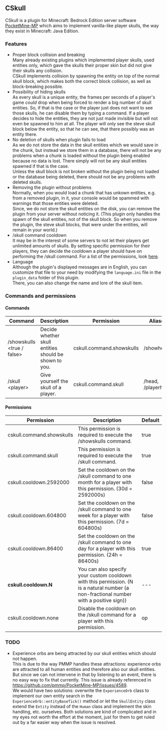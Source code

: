 ## CSkull
CSkull is a plugin for Minecraft: Bedrock Edition server software [PocketMine-MP](https://github.com/pmmp/PocketMine-MP) which aims to implement vanilla-like player skulls, the way they exist in Minecraft: Java Edition.

### Features
- Proper block collision and breaking <br>
  Many already existing plugins which implemented player skulls, used entities only, which gave the skulls their proper skin but did not give their skulls any collision. <br>
  CSkull implements collision by spawning the entity on top of the normal skull block, which makes both the correct block collision, as well as block-breaking possible.
- Possibility of hiding skulls <br>
  As every skull is a unique entity, the frames per seconds of a player's game _could_ drop when being forced to render a big number of skull entities. So, if that is the case or the player just does not want to see those skulls, he can disable them by typing a command. If a player decides to hide the entities, they are not just made invisible but will not even be spawned to him at all. The player will only see the steve skull block below the entity, so that he can see, that there possibly was an entity there.
- No deletion of skulls when plugin fails to load <br>
  As we do not store the data in the skull entities which we would save in the chunk, but instead we store them in a database, there will not be any problems when a chunk is loaded without the plugin being enabled because no data is lost. There simply will not be any skull entities spawned if that is the case. <br>
  Unless the skull block is not broken without the plugin being not loaded or the database being deleted, there should not be any problems with deleted skulls.
- Removing the plugin without problems <br>
  Normally, when you would load a chunk that has unkown entities, e.g. from a removed plugin, in it, your console would be spammed with warnings that those entities were deleted. <br>
  Since, we do not store the skull entities on the disk, you can remove the plugin from your server without noticing it. (This plugin only handles the spawn of the skull entities, not of the skull block. So when you remove the plugin, the steve skull blocks, that were under the entities, will remain in your world.)
- /skull command cooldown <br>
  It may be in the interest of some servers to not let their players get unlimited amounts of skulls. By setting specific permission for their players, they can decide the cooldown a player should have on performing the /skull command. For a list of the permissions, look [here](#permissions).
- Language <br>
  Although the plugin's displayed messages are in English, you can customize that file to your need by modifying the `language.ini` file in the `plugin_data` folder of this plugin. <br>
  There, you can also change the name and lore of the skull item.

### Commands and permissions
#### Commands
Command | Description | Permission | Aliases
---|---|---|---
/showskulls <true / false> | Decide whether skull entities should be shown to you. | cskull.command.showskulls | /showheads
/skull \<player> | Give yourself the skull of a player. | cskull.command.skull | /head, /playerhead
#### Permissions
Permission | Description | Default
---|---|---
cskull.command.showskulls | This permission is required to execute the /showskulls command. | true
cskull.command.skull | This permission is required to execute the /skull command. | true
cskull.cooldown.2592000 | Set the cooldown on the /skull command to one month for a player with this permission. (30d = 2592000s) | false
cskull.cooldown.604800 | Set the cooldown on the /skull command to one week for a player with this permission. (7d = 604800s) | false
cskull.cooldown.86400 | Set the cooldown on the /skull command to one day for a player with this permission. (24h = 86400s) | true
**cskull.cooldown.N** | You can also specify your custom cooldown with this permission. (N is a natural number (a non-fractional number with a positive sign)) | ---
cskull.cooldown.none | Disable the cooldown on the /skull command for a player with this permission. | op

### TODO
- Experience orbs are being attracted by our skull entities which should not happen. <br>
  This is due to the way PMMP handles these attractions: experience orbs are attracted to all human entities and therefore also our skull entities. But since we can not intervene in that by listening to an event, there is no easy way to fix that currently. This issue is already referenced in https://github.com/pmmp/PocketMine-MP/issues/4589. <br>
  We would have two solutions: overwrite the `ExperienceOrb` class to implement our own entity search in the `ExperienceOrb::entityBaseTick()` method or let the `SkullEntity` class extend the `Entity` instead of the `Human` class and implement the skin handling, etc. ourselves. Both solutions are kind of complicated and in my eyes not worth the effort at the moment, just for them to get ruled out by a far easier way when the issue is resolved.